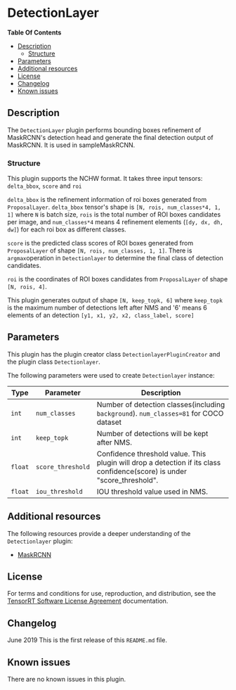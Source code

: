 # DetectionLayer

**Table Of Contents**
- [Description](#description)
    * [Structure](#structure)
- [Parameters](#parameters)
- [Additional resources](#additional-resources)
- [License](#license)
- [Changelog](#changelog)
- [Known issues](#known-issues)

## Description

The `DetectionLayer` plugin performs bounding boxes refinement of MaskRCNN's detection head and generate the final detection output of MaskRCNN. It is used in sampleMaskRCNN.  


### Structure

This plugin supports the NCHW format. It takes three input tensors: `delta_bbox`, `score` and `roi`

`delta_bbox` is the refinement information of roi boxes generated from `ProposalLayer`. `delta_bbox` tensor's shape is `[N, rois, num_classes*4, 1, 1]` where `N` is batch size,
`rois` is the total number of ROI boxes candidates per image, and `num_classes*4` means 4 refinement elements (`[dy, dx, dh, dw]`) for each roi box as different classes.

`score` is the predicted class scores of ROI boxes generated from `ProposalLayer` of shape `[N, rois, num_classes, 1, 1]`. There is `argmax`operation in `Detectionlayer` to determine the final class of detection
candidates.   

`roi` is the coordinates of ROI boxes candidates from `ProposalLayer` of shape `[N, rois, 4]`. 

This plugin generates output of shape `[N, keep_topk, 6]` where `keep_topk` is the maximum number of detections left after NMS and '6' means 6 elements of an detection `[y1, x1, y2, x2,
class_label, score]`

## Parameters

This plugin has the plugin creator class `DetectionlayerPluginCreator` and the plugin class `Detectionlayer`.
  
The following parameters were used to create `Detectionlayer` instance:

| Type               | Parameter                          | Description
|--------------------|------------------------------------|--------------------------------------------------------
|`int`               |`num_classes`                       |Number of detection classes(including `background`). `num_classes=81` for COCO dataset
|`int`               |`keep_topk`                         |Number of detections will be kept after NMS.  
|`float`             |`score_threshold`                   |Confidence threshold value. This plugin will drop a detection if its class confidence(score) is under "score_threshold". 
|`float`             |`iou_threshold`                     |IOU threshold value used in NMS.


## Additional resources

The following resources provide a deeper understanding of the `Detectionlayer` plugin:

- [MaskRCNN](https://github.com/matterport/Mask_RCNN)


## License

For terms and conditions for use, reproduction, and distribution, see the [TensorRT Software License Agreement](https://docs.nvidia.com/deeplearning/sdk/tensorrt-sla/index.html) 
documentation.


## Changelog

June 2019
This is the first release of this `README.md` file.


## Known issues

There are no known issues in this plugin.
